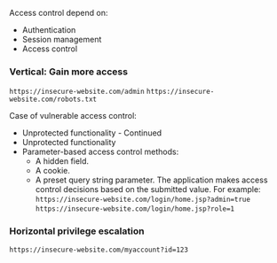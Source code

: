 Access control depend on:
- Authentication
- Session management
- Access control 

### Vertical: Gain more access
`https://insecure-website.com/admin`
`https://insecure-website.com/robots.txt`

Case of vulnerable access control:
-  Unprotected functionality - Continued
-  Unprotected functionality
-  Parameter-based access control methods:
	-  A hidden field.
	- A cookie.
	- A preset query string parameter.
		The application makes access control decisions based on the submitted value. For example:
		`https://insecure-website.com/login/home.jsp?admin=true`
		`https://insecure-website.com/login/home.jsp?role=1`

### Horizontal privilege escalation
`https://insecure-website.com/myaccount?id=123`